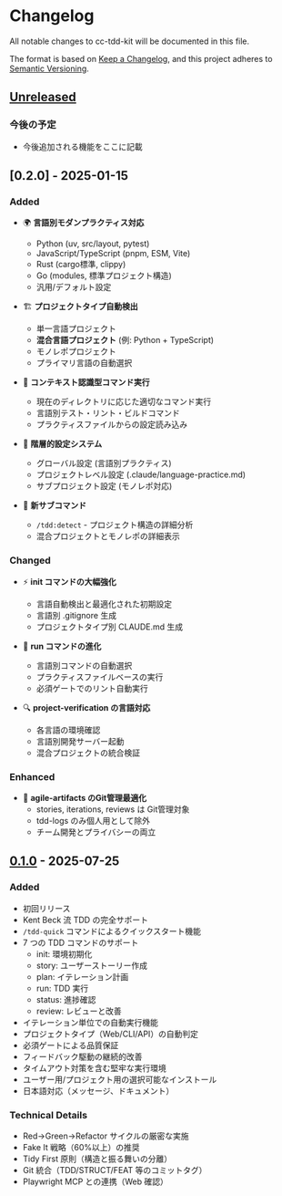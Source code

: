 # Changelog

All notable changes to cc-tdd-kit will be documented in this file.

The format is based on [Keep a Changelog](https://keepachangelog.com/en/1.0.0/),
and this project adheres to [Semantic Versioning](https://semver.org/spec/v2.0.0.html).

## [Unreleased]

### 今後の予定

- 今後追加される機能をここに記載

## [0.2.0] - 2025-01-15

### Added

- 🌍 **言語別モダンプラクティス対応**
  - Python (uv, src/layout, pytest)
  - JavaScript/TypeScript (pnpm, ESM, Vite)
  - Rust (cargo標準, clippy)
  - Go (modules, 標準プロジェクト構造)
  - 汎用/デフォルト設定

- 🏗️ **プロジェクトタイプ自動検出**
  - 単一言語プロジェクト
  - **混合言語プロジェクト** (例: Python + TypeScript)
  - モノレポプロジェクト
  - プライマリ言語の自動選択

- 🔧 **コンテキスト認識型コマンド実行**
  - 現在のディレクトリに応じた適切なコマンド実行
  - 言語別テスト・リント・ビルドコマンド
  - プラクティスファイルからの設定読み込み

- 📁 **階層的設定システム**
  - グローバル設定 (言語別プラクティス)
  - プロジェクトレベル設定 (.claude/language-practice.md)
  - サブプロジェクト設定 (モノレポ対応)

- 🎯 **新サブコマンド**
  - `/tdd:detect` - プロジェクト構造の詳細分析
  - 混合プロジェクトとモノレポの詳細表示

### Changed

- ⚡ **init コマンドの大幅強化**
  - 言語自動検出と最適化された初期設定
  - 言語別 .gitignore 生成
  - プロジェクトタイプ別 CLAUDE.md 生成

- 🚀 **run コマンドの進化**
  - 言語別コマンドの自動選択
  - プラクティスファイルベースの実行
  - 必須ゲートでのリント自動実行

- 🔍 **project-verification の言語対応**
  - 各言語の環境確認
  - 言語別開発サーバー起動
  - 混合プロジェクトの統合検証

### Enhanced

- 📖 **agile-artifacts のGit管理最適化**
  - stories, iterations, reviews は Git管理対象
  - tdd-logs のみ個人用として除外
  - チーム開発とプライバシーの両立

## [0.1.0] - 2025-07-25

### Added

- 初回リリース
- Kent Beck 流 TDD の完全サポート
- `/tdd-quick` コマンドによるクイックスタート機能
- 7 つの TDD コマンドのサポート
  - init: 環境初期化
  - story: ユーザーストーリー作成
  - plan: イテレーション計画
  - run: TDD 実行
  - status: 進捗確認
  - review: レビューと改善
- イテレーション単位での自動実行機能
- プロジェクトタイプ（Web/CLI/API）の自動判定
- 必須ゲートによる品質保証
- フィードバック駆動の継続的改善
- タイムアウト対策を含む堅牢な実行環境
- ユーザー用/プロジェクト用の選択可能なインストール
- 日本語対応（メッセージ、ドキュメント）

### Technical Details

- Red→Green→Refactor サイクルの厳密な実施
- Fake It 戦略（60%以上）の推奨
- Tidy First 原則（構造と振る舞いの分離）
- Git 統合（TDD/STRUCT/FEAT 等のコミットタグ）
- Playwright MCP との連携（Web 確認）

[Unreleased]: https://github.com/B16B1RD/cc-tdd-kit/compare/v0.1.0...HEAD
[0.1.0]: https://github.com/B16B1RD/cc-tdd-kit/releases/tag/v0.1.0
